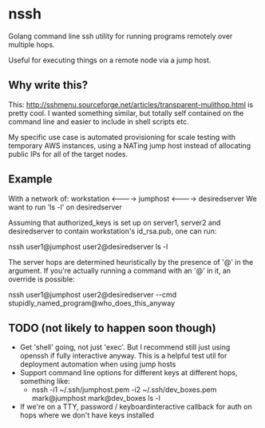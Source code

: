 # nssh
Golang command line ssh utility for running programs remotely over multiple hops.

Useful for executing things on a remote node via a jump host.

## Why write this?

This: http://sshmenu.sourceforge.net/articles/transparent-mulithop.html is pretty cool. I wanted something similar, but totally self contained on the command line and easier to include in shell scripts etc.

My specific use case is automated provisioning for scale testing with temporary AWS instances, using a NATing jump host instead of allocating public IPs for all of the target nodes. 

## Example
With a network of:
workstation <----> jumphost <----> desiredserver
We want to run 'ls -l' on desiredserver 

Assuming that authorized_keys is set up on server1, server2 and desiredserver to contain workstation's id_rsa.pub, one can run:

nssh user1@jumphost user2@desiredserver ls -l

The server hops are determined heuristically by the presence of '@' in the argument. If you're actually running a command with an '@' in it, an override is possible:

nssh user1@jumphost user2@desiredserver --cmd stupidly_named_program@who_does_this_anyway

## TODO (not likely to happen soon though)
- Get 'shell' going, not just 'exec'. But I recommend still just using openssh if fully interactive anyway. This is a helpful test util for deployment automation when using jump hosts
- Support command line options for different keys at different hops, something like:
  - nssh -i1 ~/.ssh/jumphost.pem -i2 ~/.ssh/dev_boxes.pem mark@jumphost mark@dev_boxes ls -l
- If we're on a TTY, password / keyboardinteractive callback for auth on hops where we don't have keys installed

